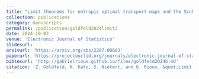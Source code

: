 ```yaml
---
title: "Limit theorems for entropic optimal transport maps and the Sinkhorn divergence"
collection: publications
category: manuscripts
permalink: /publication/goldfeld2024limit2
date: 2024-10-03
venue: 'Electronic Journal of Statistics'
slidesurl: 
arxivurl: 'https://arxiv.org/abs/2207.08683'
paperurl: 'https://projecteuclid.org/journals/electronic-journal-of-statistics/volume-18/issue-1/Limit-theorems-for-entropic-optimal-transport-maps-and-Sinkhorn-divergence/10.1214/24-EJS2217.full'
bibtexurl: 'http://gabrielrioux.github.io/files/goldfeld2024b.md'
citation: 'Z. Goldfeld, K. Kato, S. Nietert, and G. Rioux. &quot;Limit theorems for entropic optimal transport maps and the Sinkhorn divergence.&quot; <i>Electronic Journal of Statistics</i>. 34(2), 18(1), 2024, pp.980-1041.'
---
```

